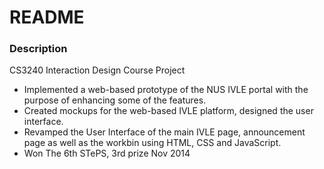 # README #

 ### Description ###

 CS3240 Interaction Design Course Project

- Implemented a web-based prototype of the NUS IVLE portal with the purpose of
enhancing some of the features.
- Created mockups for the web-based IVLE platform, designed the user interface.
- Revamped the User Interface of the main IVLE page, announcement page as well as the workbin
using HTML, CSS and JavaScript.
- Won The 6th STePS, 3rd prize Nov 2014
